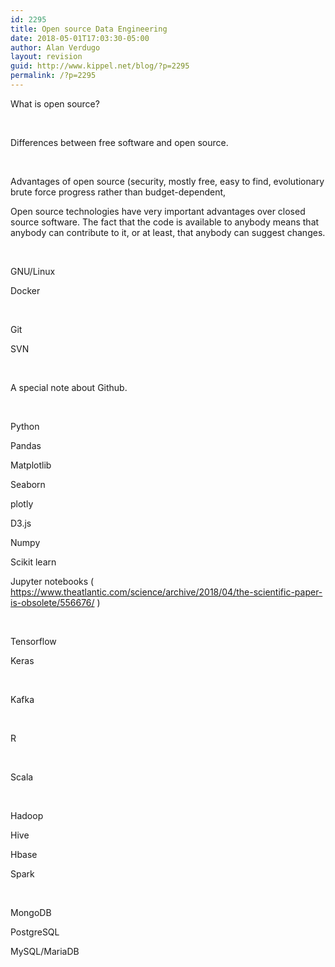 ```yaml
---
id: 2295
title: Open source Data Engineering
date: 2018-05-01T17:03:30-05:00
author: Alan Verdugo
layout: revision
guid: http://www.kippel.net/blog/?p=2295
permalink: /?p=2295
---
```

What is open source?

&nbsp;

Differences between free software and open source.

&nbsp;

Advantages of open source (security, mostly free, easy to find, evolutionary brute force progress rather than budget-dependent,

Open source technologies have very important advantages over closed source software. The fact that the code is available to anybody means that anybody can contribute to it, or at least, that anybody can suggest changes.

&nbsp;

GNU/Linux

Docker

&nbsp;

Git

SVN

&nbsp;

A special note about Github.

&nbsp;

Python

Pandas

Matplotlib

Seaborn

plotly

D3.js

Numpy

Scikit learn

Jupyter notebooks ( https://www.theatlantic.com/science/archive/2018/04/the-scientific-paper-is-obsolete/556676/ )

&nbsp;

Tensorflow

Keras

&nbsp;

Kafka

&nbsp;

R

&nbsp;

Scala

&nbsp;

Hadoop

Hive

Hbase

Spark

&nbsp;

MongoDB

PostgreSQL

MySQL/MariaDB

&nbsp;